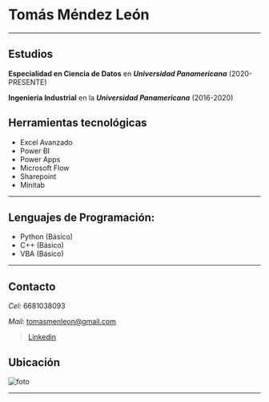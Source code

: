 # Tomás Méndez León
---
## Estudios
 **Especialidad en Ciencia de Datos** en ***Universidad Panamericana*** (2020- PRESENTE)
 
 **Ingeniería Industrial** en la ***Universidad Panamericana***         (2016-2020)
 
## Herramientas tecnológicas
- Excel Avanzado
- Power BI
- Power Apps
- Microsoft Flow
- Sharepoint
- Minitab
---
## Lenguajes de Programación:
- Python (Básico)
- C++ (Básico)
- VBA (Básico)
---
## Contacto
 *Cel:* 6681038093
 
 *Mail:* tomasmenleon@gmail.com
 
>[Linkedin](http://moodle.gdl.up.mx)

## Ubicación
![foto](https://www.google.com/maps/vt/data=c9WbiDQDCRGp4D74icqqhHA10exfzBSPnUlRR_0x3BNUjxs4I-JGCRS8mkQWufCV8_m7eM0r0cAf27qPXZULNS8566txJFf6erwRbWu1iaHRTIMjBJVTXL-jHgvk2ejpow8sWMo6rJATSMr1c-WCKoS1erGW4SFb8KaV9UqayA88eaEELO-lZML6_4LS_7w5auYVtwL2tUXIN1ZQzZ_2FQ69b6Vf6rZLFWCaiIAIOQFZzZD7uJqP198)

---

